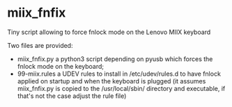# miix_fnfix

Tiny script allowing to force fnlock mode on the Lenovo MIIX keyboard

Two files are provided:
 * miix_fnfix.py a python3 script depending on pyusb which forces the fnlock
   mode on the keyboard;
 * 99-miix.rules a UDEV rules to install in /etc/udev/rules.d to have fnlock
   applied on startup and when the keyboard is plugged (it assumes
   miix_fnfix.py is copied to the /usr/local/sbin/ directory and executable,
   if that's not the case adjust the rule file)

